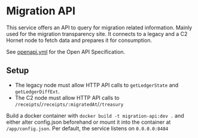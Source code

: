 # Migration API

This service offers an API to query for migration related information. Mainly used for the migration transparency site.
It connects to a legacy and a C2 Hornet node to fetch data and prepares it for consumption.

See [openapi.yml](https://editor.swagger.io/?url=https://raw.githubusercontent.com/iotaledger/chrysalis-tools/master/migration-api/openapi.yaml)
for the Open API Specification.

## Setup

- The legacy node must allow HTTP API calls to `getLedgerState` and `getLedgerDiffExt`.
- The C2 node must allow HTTP API calls to `/receipts`/`/receipts/:migratedAt`/`/treasury`

Build a docker container with `docker build -t migration-api:dev .` and either alter config.json beforehand or mount it
into the container at `/app/config.json`. Per default, the service listens on `0.0.0.0:8484`
